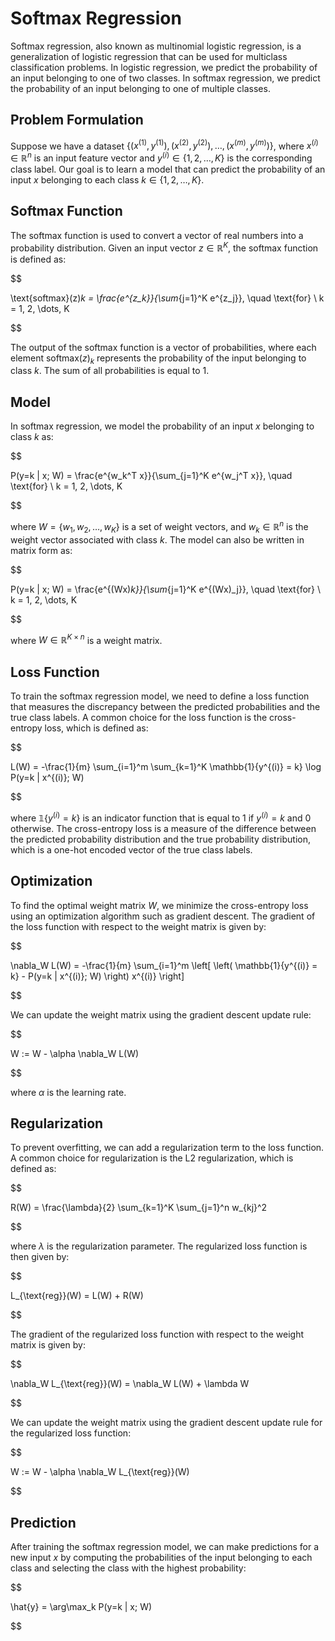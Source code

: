# Softmax Regression

Softmax regression, also known as multinomial logistic regression, is a generalization of logistic regression that can be used for multiclass classification problems. In logistic regression, we predict the probability of an input belonging to one of two classes. In softmax regression, we predict the probability of an input belonging to one of multiple classes.

## Problem Formulation

Suppose we have a dataset $\{(x^{(1)}, y^{(1)}), (x^{(2)}, y^{(2)}), \dots, (x^{(m)}, y^{(m)})\}$, where $x^{(i)} \in \mathbb{R}^n$ is an input feature vector and $y^{(i)} \in \{1, 2, \dots, K\}$ is the corresponding class label. Our goal is to learn a model that can predict the probability of an input $x$ belonging to each class $k \in \{1, 2, \dots, K\}$.

## Softmax Function

The softmax function is used to convert a vector of real numbers into a probability distribution. Given an input vector $z \in \mathbb{R}^K$, the softmax function is defined as:


$$

\text{softmax}(z)_k = \frac{e^{z_k}}{\sum_{j=1}^K e^{z_j}}, \quad \text{for} \ k = 1, 2, \dots, K

$$


The output of the softmax function is a vector of probabilities, where each element $\text{softmax}(z)_k$ represents the probability of the input belonging to class $k$. The sum of all probabilities is equal to 1.

## Model

In softmax regression, we model the probability of an input $x$ belonging to class $k$ as:


$$

P(y=k | x; W) = \frac{e^{w_k^T x}}{\sum_{j=1}^K e^{w_j^T x}}, \quad \text{for} \ k = 1, 2, \dots, K

$$


where $W = \{w_1, w_2, \dots, w_K\}$ is a set of weight vectors, and $w_k \in \mathbb{R}^n$ is the weight vector associated with class $k$. The model can also be written in matrix form as:


$$

P(y=k | x; W) = \frac{e^{(Wx)_k}}{\sum_{j=1}^K e^{(Wx)_j}}, \quad \text{for} \ k = 1, 2, \dots, K

$$


where $W \in \mathbb{R}^{K \times n}$ is a weight matrix.

## Loss Function

To train the softmax regression model, we need to define a loss function that measures the discrepancy between the predicted probabilities and the true class labels. A common choice for the loss function is the cross-entropy loss, which is defined as:


$$

L(W) = -\frac{1}{m} \sum_{i=1}^m \sum_{k=1}^K \mathbb{1}\{y^{(i)} = k\} \log P(y=k | x^{(i)}; W)

$$


where $\mathbb{1}\{y^{(i)} = k\}$ is an indicator function that is equal to 1 if $y^{(i)} = k$ and 0 otherwise. The cross-entropy loss is a measure of the difference between the predicted probability distribution and the true probability distribution, which is a one-hot encoded vector of the true class labels.

## Optimization

To find the optimal weight matrix $W$, we minimize the cross-entropy loss using an optimization algorithm such as gradient descent. The gradient of the loss function with respect to the weight matrix is given by:


$$

\nabla_W L(W) = -\frac{1}{m} \sum_{i=1}^m \left[ \left( \mathbb{1}\{y^{(i)} = k\} - P(y=k | x^{(i)}; W) \right) x^{(i)} \right]

$$


We can update the weight matrix using the gradient descent update rule:


$$

W := W - \alpha \nabla_W L(W)

$$


where $\alpha$ is the learning rate.

## Regularization

To prevent overfitting, we can add a regularization term to the loss function. A common choice for regularization is the L2 regularization, which is defined as:


$$

R(W) = \frac{\lambda}{2} \sum_{k=1}^K \sum_{j=1}^n w_{kj}^2

$$


where $\lambda$ is the regularization parameter. The regularized loss function is then given by:


$$

L_{\text{reg}}(W) = L(W) + R(W)

$$


The gradient of the regularized loss function with respect to the weight matrix is given by:


$$

\nabla_W L_{\text{reg}}(W) = \nabla_W L(W) + \lambda W

$$


We can update the weight matrix using the gradient descent update rule for the regularized loss function:


$$

W := W - \alpha \nabla_W L_{\text{reg}}(W)

$$


## Prediction

After training the softmax regression model, we can make predictions for a new input $x$ by computing the probabilities of the input belonging to each class and selecting the class with the highest probability:


$$

\hat{y} = \arg\max_k P(y=k | x; W)

$$
